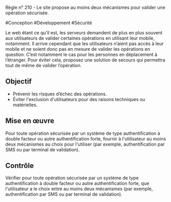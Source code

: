 
Règle n° 210  - Le site propose au moins deux mécanismes pour valider une opération sécurisée.

#Conception #Développement #Sécurité

Le web étant ce qu’il est, les serveurs demandent de plus en plus souvent aux utilisateurs de valider certaines opérations en utilisant leur mobile, notamment. Il arrive cependant que les utilisateurs n’aient pas accès à leur mobile et ne soient donc pas en mesure de valider les opérations en question. C’est notamment le cas pour les personnes en déplacement à l’étranger. Pour éviter cela, proposez une solution de secours qui permettra tout de même de valider l’opération.

Objectif
--------

*   Prévenir les risques d’échec des opérations.
*   Éviter l'exclusion d'utilisateurs pour des raisons techniques ou matérielles.

Mise en œuvre
-------------

Pour toute opération sécurisée par un système de type authentification à double facteur ou autre authentification forte, fournir à l'utilisateur au moins deux mécanismes au choix pour l'utiliser (par exemple, authentification par SMS ou par terminal de validation).

Contrôle
--------

Vérifier pour toute opération sécurisée par un système de type authentification à double facteur ou autre authentification forte, que l'utilisateur a le choix entre au moins deux mécanismes (par exemple, authentification par SMS ou par terminal de validation).
